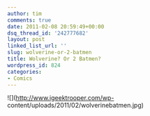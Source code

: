 ```yaml
---
author: tim
comments: true
date: 2011-02-08 20:59:49+00:00
dsq_thread_id: '242777682'
layout: post
linked_list_url: ''
slug: wolverine-or-2-batmen
title: Wolverine? Or 2 Batmen?
wordpress_id: 824
categories:
- Comics
---
```


![](http://www.igeektrooper.com/wp-
content/uploads/2011/02/wolverinebatmen.jpg)

